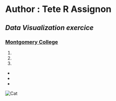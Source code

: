 # Author : Tete R Assignon
## ***Data Visualization exercice***
### [**Montgomery College**](https://www.montgomerycollege.edu)
1.
2.
3.
-
-
-
![Cat](https://www.instagram.com/p/BKAdxVqBbRF/)

